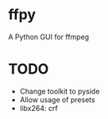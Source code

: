 ffpy
====

A Python GUI for ffmpeg

TODO
====

- Change toolkit to pyside
- Allow usage of presets
- libx264: crf
